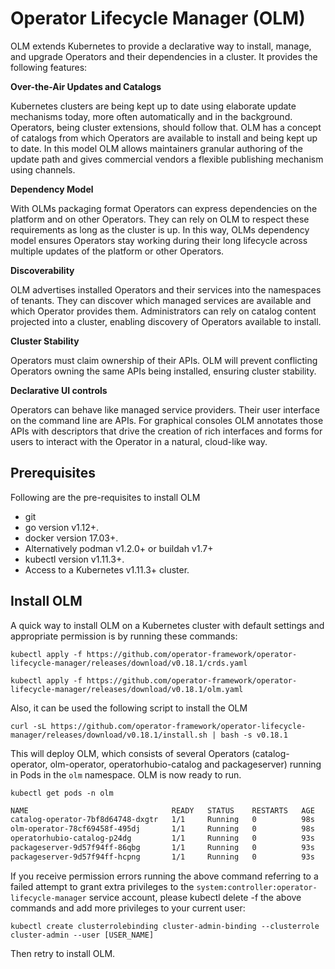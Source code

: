 # Operator Lifecycle Manager (OLM)

OLM extends Kubernetes to provide a declarative way to install, manage, and upgrade Operators and their dependencies in a cluster. It provides the following features:

**Over-the-Air Updates and Catalogs**

Kubernetes clusters are being kept up to date using elaborate update mechanisms today, more often automatically and in the background. Operators, being cluster extensions, should follow that. OLM has a concept of catalogs from which Operators are available to install and being kept up to date. In this model OLM allows maintainers granular authoring of the update path and gives commercial vendors a flexible publishing mechanism using channels.

**Dependency Model**

With OLMs packaging format Operators can express dependencies on the platform and on other Operators. They can rely on OLM to respect these requirements as long as the cluster is up. In this way, OLMs dependency model ensures Operators stay working during their long lifecycle across multiple updates of the platform or other Operators.

**Discoverability**

OLM advertises installed Operators and their services into the namespaces of tenants. They can discover which managed services are available and which Operator provides them. Administrators can rely on catalog content projected into a cluster, enabling discovery of Operators available to install.

**Cluster Stability**

Operators must claim ownership of their APIs. OLM will prevent conflicting Operators owning the same APIs being installed, ensuring cluster stability.

**Declarative UI controls**

Operators can behave like managed service providers. Their user interface on the command line are APIs. For graphical consoles OLM annotates those APIs with descriptors that drive the creation of rich interfaces and forms for users to interact with the Operator in a natural, cloud-like way.

## Prerequisites

Following are the pre-requisites to install OLM

* git
* go version v1.12+.
* docker version 17.03+.
* Alternatively podman v1.2.0+ or buildah v1.7+
* kubectl version v1.11.3+.
* Access to a Kubernetes v1.11.3+ cluster.

## Install OLM

A quick way to install OLM on a Kubernetes cluster with default settings and appropriate permission is by running these commands:

`kubectl apply -f https://github.com/operator-framework/operator-lifecycle-manager/releases/download/v0.18.1/crds.yaml`

`kubectl apply -f https://github.com/operator-framework/operator-lifecycle-manager/releases/download/v0.18.1/olm.yaml`

Also, it can be used the following script to install the OLM

`curl -sL https://github.com/operator-framework/operator-lifecycle-manager/releases/download/v0.18.1/install.sh | bash -s v0.18.1`

This will deploy OLM, which consists of several Operators (catalog-operator, olm-operator, operatorhubio-catalog and packageserver) running in Pods in the `olm` namespace. OLM is now ready to run.  

`kubectl get pods -n olm`

```bash
NAME                                READY   STATUS    RESTARTS   AGE
catalog-operator-7bf8d64748-dxgtr   1/1     Running   0          98s
olm-operator-78cf69458f-495dj       1/1     Running   0          98s
operatorhubio-catalog-p24dg         1/1     Running   0          93s
packageserver-9d57f94ff-86qbg       1/1     Running   0          93s
packageserver-9d57f94ff-hcpng       1/1     Running   0          93s
```

If you receive permission errors running the above command referring to a failed attempt to grant extra privileges to the `system:controller:operator-lifecycle-manager` service account, please kubectl delete -f the above commands and add more privileges to your current user:

`kubectl create clusterrolebinding cluster-admin-binding --clusterrole cluster-admin --user [USER_NAME]`

Then retry to install OLM.
